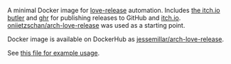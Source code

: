 A minimal Docker image for [love-release](https://github.com/MisterDA/love-release) automation. Includes [the itch.io butler](https://itch.io/docs/butler/) and [ghr](https://github.com/tcnksm/ghr) for publishing releases to GitHub and [itch.io](https://itch.io). [oniietzschan/arch-love-release](https://github.com/oniietzschan/arch-love-release) was used as a starting point.

Docker image is available on DockerHub as [jessemillar/arch-love-release](https://hub.docker.com/r/jessemillar/arch-love-release/).

See [this file for example usage](https://github.com/jessemillar/arch-love-release/blob/master/examples/.circleci/config.yml).
